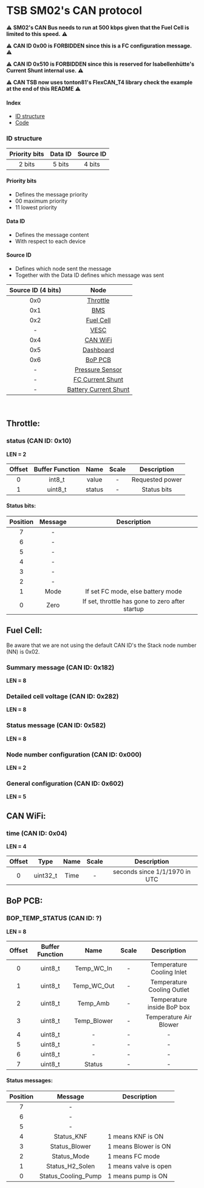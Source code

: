 # TSB SM02's CAN protocol

⚠️ **SM02's CAN Bus needs to run at 500 kbps given that the Fuel Cell is limited to this speed.** ⚠️

⚠️ **CAN ID 0x00 is FORBIDDEN since this is a FC configuration message.** ⚠️

⚠️ **CAN ID 0x510 is FORBIDDEN since this is reserved for Isabellenhütte's Current Shunt internal use.** ⚠️

⚠️ **CAN TSB now uses tonton81's FlexCAN_T4 library check the example at the end of this README** ⚠️


#### Index

- [ID structure](#ID)
- [Code](#Código)


<a name="ID"/>

### ID structure

| Priority bits |  Data ID | Source ID |
|:-------------:|:--------:|:---------:|
|    2 bits     |  5 bits  |  4 bits   |


#### Priority bits

- Defines the message priority
- 00 maximum priority
- 11 lowest priority

#### Data ID

- Defines the message content
- With respect to each device

#### Source ID

- Defines which node sent the message
- Together with the Data ID defines which message was sent

| Source ID (4 bits) |           Node          |
|:------------------:|:-----------------------:|
|       0x0          |  [Throttle](#THROTTLE_MSG)       |
|       0x1          |  [BMS](#BMS_MSG)            |
|       0x2          |  [Fuel Cell](#FC_MSG)      |
|        -           |  [VESC](#VESCs_MSG)           |
|       0x4          |  [CAN WiFi](#CANWIFI)       |
|	    0x5		     |	[Dashboard](#0x5)      |
|       0x6          |  [BoP PCB](#BOP_MSG)        |
|        -           |  [Pressure Sensor](#0x7)|
|        -           |  [FC Current Shunt](#FC_SHUNT_MSG)|
|        -           |  [Battery Current Shunt](#FC_SHUNT_MSG)|


<br/>

<a name="THROTTLE_MSG"/>

## Throttle:
### status (CAN ID: 0x10)
**LEN = 2**

| Offset | Buffer Function |  Name  | Scale |          Description          |
| :----: | :-------------: | :----: | :---: | :---------------------------: |
|   0    |     int8_t      | value  |   -   |        Requested power        |
|   1    |     uint8_t     | status |   -   |          Status bits          |

#### Status bits:
| Position | Message |                   Description                   |
| :------: | :-----: | :---------------------------------------------: |
|    7     |    -    |                                                 |
|    6     |    -    |                                                 |
|    5     |    -    |                                                 |
|    4     |    -    |                                                 |
|    3     |    -    |                                                 |
|    2     |    -    |                                                 |
|    1     |  Mode   | If set FC mode, else battery mode               |
|    0     |  Zero   | If set, throttle has gone to zero after startup |


<a name="FC_MSG"/>

## Fuel Cell:

Be aware that we are not using the default CAN ID's the Stack node number (NN) is 0x02.

### Summary message (CAN ID: 0x182)
**LEN = 8**

### Detailed cell voltage (CAN ID: 0x282)
**LEN = 8**

### Status message (CAN ID: 0x582)
**LEN = 8**

### Node number configuration (CAN ID: 0x000)
**LEN = 2**

### General configuration (CAN ID: 0x602)
**LEN = 5**

<a name="CANWIFI"/>

## CAN WiFi:
### time (CAN ID: 0x04)
**LEN = 4**

|  Offset |   Type   |        Name       |          Scale           |            Description        |
|:-------:|:--------:|:-----------------:|:------------------------:|:-----------------------------:|
|    0    | uint32_t |  Time             | 						-             | seconds since 1/1/1970 in UTC |

<a name="CANWIFI"/>

## BoP PCB:

### BOP_TEMP_STATUS (CAN ID: ?)
**LEN = 8**

| Offset | Buffer Function |  Name  | Scale |          Description          |
| :----: | :-------------: | :----: | :---: | :---------------------------: |
|    0   | uint8_t |    Temp_WC_In    |   -   |    Temperature Cooling Inlet    |
|    1   | uint8_t |    Temp_WC_Out   |   -   |    Temperature Cooling Outlet   |
|    2   | uint8_t |    Temp_Amb   |   -   |      Temperature inside BoP box     |
|    3   | uint8_t |   Temp_Blower   |   -   |  Temperature Air Blower     |
|    4   | uint8_t |    -   |   -   |    -   |
|    5   | uint8_t |    -  |   -   |      -   |
|    6   | uint8_t |  - |   -   |  - |
|    7   | uint8_t | Status |   -   | - |

#### Status messages:
| Position |        Message       | Description |
|:--------:|:--------------------:|-------------|
|     7    |           -          |             |
|     6    |           -          |             |
|     5    |           -          |             |
|     4    |  Status_KNF          | 1 means KNF is ON|
|     3    |  Status_Blower  | 1 means Blower is ON |
|     2    |  Status_Mode    | 1 means FC mode |
|     1    |  Status_H2_Solen     | 1 means valve is open |
|     0    |  Status_Cooling_Pump | 1 means pump is ON    |

